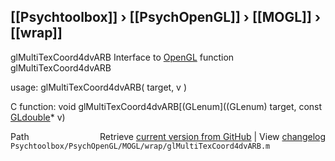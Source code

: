 ## [[Psychtoolbox]] &#8250; [[PsychOpenGL]] &#8250; [[MOGL]] &#8250; [[wrap]]

glMultiTexCoord4dvARB  Interface to [OpenGL](OpenGL) function glMultiTexCoord4dvARB  
  
usage:  glMultiTexCoord4dvARB( target, v )  
  
C function:  void glMultiTexCoord4dvARB[(GLenum]((GLenum) target, const [GLdouble](GLdouble)\* v)  




<div class="code_header" style="text-align:right;">
  <span style="float:left;">Path&nbsp;&nbsp;</span> <span class="counter">Retrieve <a href=
  "https://raw.github.com/Psychtoolbox-3/Psychtoolbox-3/beta/Psychtoolbox/PsychOpenGL/MOGL/wrap/glMultiTexCoord4dvARB.m">current version from GitHub</a> | View <a href=
  "https://github.com/Psychtoolbox-3/Psychtoolbox-3/commits/beta/Psychtoolbox/PsychOpenGL/MOGL/wrap/glMultiTexCoord4dvARB.m">changelog</a></span>
</div>
<div class="code">
  <code>Psychtoolbox/PsychOpenGL/MOGL/wrap/glMultiTexCoord4dvARB.m</code>
</div>

